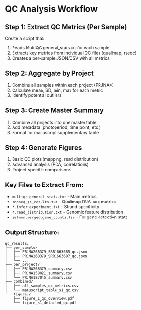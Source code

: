 # QC Analysis Workflow

## Step 1: Extract QC Metrics (Per Sample)
Create a script that:
1. Reads MultiQC general_stats.txt for each sample
2. Extracts key metrics from individual QC files (qualimap, rseqc)
3. Creates a per-sample JSON/CSV with all metrics

## Step 2: Aggregate by Project
1. Combine all samples within each project (PRJNA*)
2. Calculate mean, SD, min, max for each metric
3. Identify potential outliers

## Step 3: Create Master Summary
1. Combine all projects into one master table
2. Add metadata (photoperiod, time point, etc.)
3. Format for manuscript supplementary table

## Step 4: Generate Figures
1. Basic QC plots (mapping, read distribution)
2. Advanced analysis (PCA, correlations)
3. Project-specific comparisons

## Key Files to Extract From:
- `multiqc_general_stats.txt` - Main metrics
- `rnaseq_qc_results.txt` - Qualimap RNA-seq metrics
- `*.infer_experiment.txt` - Strand specificity
- `*.read_distribution.txt` - Genomic feature distribution
- `salmon.merged.gene_counts.tsv` - For gene detection stats

## Output Structure:
```
qc_results/
├── per_sample/
│   ├── PRJNA268379_SRR1663685_qc.json
│   ├── PRJNA268379_SRR1663687_qc.json
│   └── ...
├── per_project/
│   ├── PRJNA268379_summary.csv
│   ├── PRJNA158021_summary.csv
│   └── PRJNA187045_summary.csv
├── combined/
│   ├── all_samples_qc_metrics.csv
│   └── manuscript_table_s1_qc.csv
└── figures/
    ├── figure_1_qc_overview.pdf
    └── figure_s1_detailed_qc.pdf
```